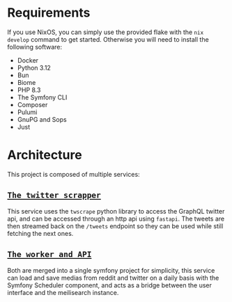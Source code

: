 # Requirements

If you use NixOS, you can simply use the provided flake with the `nix develop`
command to get started. Otherwise you will need to install the following
software:

- Docker
- Python 3.12
- Bun
- Biome
- PHP 8.3
- The Symfony CLI
- Composer
- Pulumi
- GnuPG and Sops
- Just

# Architecture

This project is composed of multiple services:

## [`The twitter scrapper`](twitter-scrapper)

This service uses the `twscrape` python library to access the GraphQL twitter
api, and can be accessed through an http api using `fastapi`. The tweets are
then streamed back on the `/tweets` endpoint so they can be used while still
fetching the next ones.

## [`The worker and API`](api)

Both are merged into a single symfony project for simplicity, this service can
load and save medias from reddit and twitter on a daily basis with the Symfony
Scheduler component, and acts as a bridge between the user interface and the
meilisearch instance.
